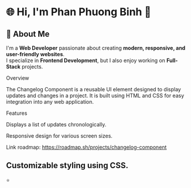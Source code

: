 # 🌐 Hi, I'm Phan Phuong Binh 👋

## 🚀 About Me

I'm a **Web Developer** passionate about creating **modern, responsive, and user-friendly websites**.  
I specialize in **Frontend Development**, but I also enjoy working on **Full-Stack** projects.

Overview

The Changelog Component is a reusable UI element designed to display updates and changes in a project. It is built using HTML and CSS for easy integration into any web application.

Features

Displays a list of updates chronologically.

Responsive design for various screen sizes.

Link roadmap: https://roadmap.sh/projects/changelog-component

## Customizable styling using CSS.

⭐
